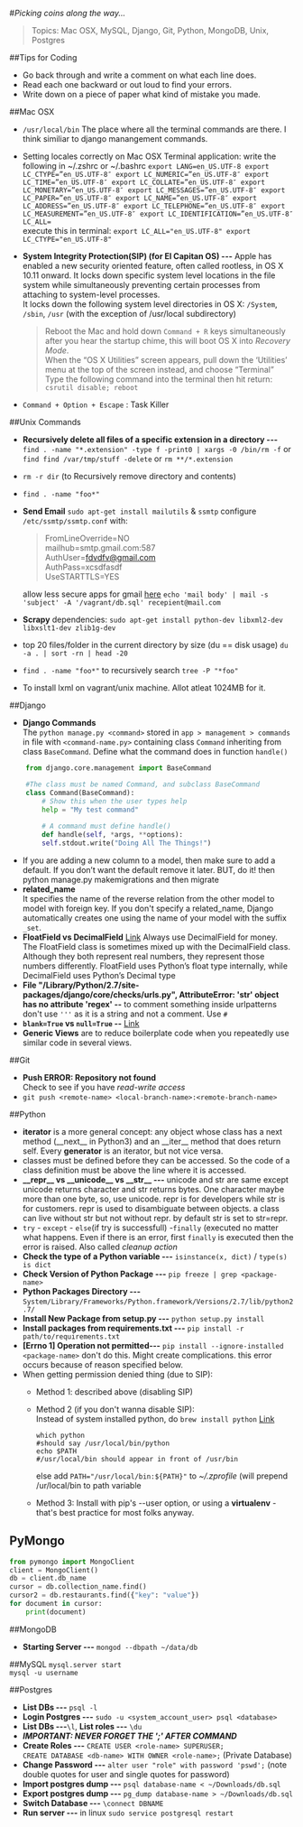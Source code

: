 
#_Picking coins along the way..._

> Topics: Mac OSX, MySQL, Django, Git, Python, MongoDB, Unix, Postgres

##Tips for Coding
- Go back through and write a comment on what each line does.
- Read each one backward or out loud to find your errors.
- Write down on a piece of paper what kind of mistake you made.

##Mac OSX
* `/usr/local/bin` The place where all the terminal commands are there. I think similiar to django manangement commands.
* Setting locales correctly on Mac OSX Terminal application: write the following in ~/.zshrc or ~/.bashrc `export LANG=en_US.UTF-8
export LC_CTYPE=”en_US.UTF-8″
export LC_NUMERIC=”en_US.UTF-8″
export LC_TIME=”en_US.UTF-8″
export LC_COLLATE=”en_US.UTF-8″
export LC_MONETARY=”en_US.UTF-8″
export LC_MESSAGES=”en_US.UTF-8″
export LC_PAPER=”en_US.UTF-8″
export LC_NAME=”en_US.UTF-8″
export LC_ADDRESS=”en_US.UTF-8″
export LC_TELEPHONE=”en_US.UTF-8″
export LC_MEASUREMENT=”en_US.UTF-8″
export LC_IDENTIFICATION=”en_US.UTF-8″
LC_ALL=` <br> 
execute this in terminal: 
`export LC_ALL="en_US.UTF-8"
export LC_CTYPE="en_US.UTF-8"`
* **System Integrity Protection(SIP) (for El Capitan OS) ---** Apple has enabled a new security oriented feature, often called rootless, in OS X 10.11 onward. It locks down specific system level locations in the file system while simultaneously preventing certain processes from attaching to system-level processes. <br>It locks down the following system level directories in OS X: `/System`, `/sbin`, `/usr` (with the exception of /usr/local subdirectory)

	> Reboot the Mac and hold down `Command + R` keys simultaneously after you hear the startup chime, this will boot OS X into _Recovery Mode_. <br>
When the “OS X Utilities” screen appears, pull down the ‘Utilities’ menu at the top of the screen instead, and choose “Terminal”<br> Type the following command into the terminal then hit return: `csrutil disable; reboot`<br>

* `Command + Option + Escape` : Task Killer


##Unix Commands
* **Recursively delete all files of a specific extension in a directory ---**
`find . -name "*.extension" -type f -print0 | xargs -0 /bin/rm -f` or<br>
`find find /var/tmp/stuff -delete` or 
`rm **/*.extension`
* `rm -r dir` (to Recursively remove directory and contents)
* `find . -name "foo*"`
* **Send Email** `sudo apt-get install mailutils` & `ssmtp` configure `/etc/ssmtp/ssmtp.conf` with: 

	> FromLineOverride=NO <br>
mailhub=smtp.gmail.com:587 <br>
AuthUser=fdvdfv@gmail.com <br>
AuthPass=xcsdfasdf <br>
UseSTARTTLS=YES <br>

	allow less secure apps for gmail [here](http://www.google.com/settings/security/lesssecureapps)
	`echo 'mail body' | mail -s 'subject' -A '/vagrant/db.sql' recepient@mail.com`
	
* **Scrapy** dependencies: `sudo apt-get install python-dev libxml2-dev libxslt1-dev zlib1g-dev`
* top 20 files/folder in the current directory by size (du == disk usage) `du -a . | sort -rn | head -20`
* `find . -name "foo*"` to recursively search `tree -P "*foo"`
* To install lxml on vagrant/unix machine. Allot atleat 1024MB for it.

##Django
* **Django Commands** <br>
The ```python manage.py <command>``` stored in `app > management > commands` in file with `<command-name.py>` containing class `Command` inheriting from class `BaseCommand`. Define what the command does in function `handle()`

```Python
    from django.core.management import BaseCommand

    #The class must be named Command, and subclass BaseCommand
    class Command(BaseCommand):
	    # Show this when the user types help
	    help = "My test command"
	
	    # A command must define handle()
	    def handle(self, *args, **options):
	    self.stdout.write("Doing All The Things!")
```

* If you are adding a new column to a model, then make sure to add a default. If you don’t want the default remove it later. BUT, do it! then python manage.py makemigrations and then migrate
* **related_name**<br>
	It specifies the name of the reverse relation from the other model to model with foreign key.
If you don't specify a related_name, Django automatically creates one using the name of your model with the suffix `_set`.
* **FloatField vs DecimalField** [Link](http://stackoverflow.com/questions/2569015/django-floatfield-or-decimalfield-for-currency) Always use DecimalField for money. The FloatField class is sometimes mixed up with the DecimalField class. Although they both represent real numbers, they represent those numbers differently. FloatField uses Python’s float type internally, while DecimalField uses Python’s Decimal type
* **File "/Library/Python/2.7/site-packages/django/core/checks/urls.py", 
AttributeError: 'str' object has no attribute 'regex' --** to comment something inside urlpatterns don't use `'''` as it is a string and not a comment. Use `#`
* **`blank=True` vs `null=True` --** [Link](http://stackoverflow.com/questions/8609192/differentiate-null-true-blank-true-in-django)
* **Generic Views** are to reduce boilerplate code when you repeatedly use similar code in several views.
 
##Git
* **Push ERROR: Repository not found** <br>
Check to see if you have *read-write access*
* `git push <remote-name> <local-branch-name>:<remote-branch-name>`

##Python
* **iterator** is a more general concept: any object whose class has a next method (\_\_next\_\_ in Python3) and an \_\_iter__ method that does return self.
Every **generator** is an iterator, but not vice versa.
* classes must be defined before they can be accessed. So the code of a class definition must be above the line where it is accessed.
* **\_\_repr__ vs \_\_unicode__ vs \_\_str__ ---** unicode and str are same except unicode returns character and str returns bytes. One character maybe more than one byte, so, use unicode. repr is for developers while str is for customers. repr is used to disambiguate between objects. a class can live without str but not without repr. by default str is set to str=repr.  
* `try` - `except` - `else`(if try is successfull) -`finally` (executed no matter what happens. Even if there is an error, first `finally` is executed then the error is raised. Also called _cleanup action_
* **Check the type of a Python variable ---** 
`isinstance(x, dict)` /
`type(s) is dict`
* **Check Version of Python Package ---**
`pip freeze | grep <package-name>`
* **Python Packages Directory ---** `System/Library/Frameworks/Python.framework/Versions/2.7/lib/python2.7/`
* **Install New Package from setup.py ---** `python setup.py install`
* **Install packages from requirements.txt ---** `pip install -r path/to/requirements.txt`
* **[Errno 1] Operation not permitted---** `pip install --ignore-installed <package-name>` don't do this. Might create complications. this error occurs because of reason specified below.
* When getting permission denied thing (due to SIP):
	* Method 1: described above (disabling SIP)
	* Method 2 (if you don't wanna disable SIP): <br>
		Instead of system installed python, do `brew install python`
		[Link](https://joernhees.de/blog/2014/02/25/scientific-python-on-mac-os-x-10-9-with-homebrew/)	
		
		```
		which python 
		#should say /usr/local/bin/python
		echo $PATH 
		#/usr/local/bin should appear in front of /usr/bin
		```
		
		else add `PATH="/usr/local/bin:${PATH}"` to _~/.zprofile_
(will prepend /ur/local/bin to path variable

	* Method 3: Install with pip's --user option, or using a **virtualenv** - that's best practice for most folks anyway.
 
## PyMongo

```Python
from pymongo import MongoClient
client = MongoClient()
db = client.db_name
cursor = db.collection_name.find()
cursor2 = db.restaurants.find({"key": "value"})
for document in cursor:
    print(document)
```

##MongoDB
* **Starting Server ---** `mongod --dbpath ~/data/db` 

##MySQL
`mysql.server start` <br>
`mysql -u username`
 
##Postgres

* **List DBs ---** `psql -l`
* **Login Postgres ---** `sudo -u <system_account_user> psql <database>`
* **List DBs ---**`\l`, **List roles ---** `\du`
* **_IMPORTANT: NEVER FORGET THE ';' AFTER COMMAND_**
* **Create Roles ---** `CREATE USER <role-name> SUPERUSER;` <br> `CREATE DATABASE <db-name> WITH OWNER <role-name>;` (Private Database)
* **Change Password ---** `alter user "role" with password 'pswd';` (note double quotes for user and single quotes for password)
* **Import postgres dump ---** `psql database-name < ~/Downloads/db.sql`
* **Export postgres dump ---** `pg_dump database-name > ~/Downloads/db.sql`
* **Switch Database ---** `\connect DBNAME`
* **Run server ---** in linux `sudo service postgresql restart`
